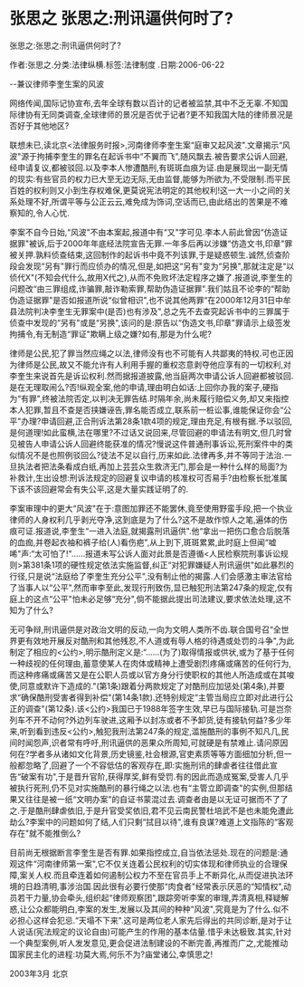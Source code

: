 # 张思之  张思之:刑讯逼供何时了?    
    
张思之:张思之:刑讯逼供何时了?    
作者:张思之.分类:法律纵横.标签:法律制度 .日期:2006-06-22    
--兼议律师李奎生案的风波    
网络传闻,国际记协宣布,去年全球有数以百计的记者被监禁,其中不乏无辜.不知国际律协有无同类调查,全球律师的景况是否优于记者?更不知我国大陆的律师景况是否好于其他地区?    
联想未已,读北京<法律服务时报>,河南律师李奎生案“庭审又起风波".文章揭示“风波"源于拘捕李奎生的罪名在起诉书中“不翼而飞",随风飘去.被告要求公诉人回避,经申请复议,都被驳回.以及李本人惨遭酷刑,有斑斑血痕为证.由是展现出一副无情的现实:有些官员的权力已大至无边无际,无由监督,能够为所欲为,不受限制.而平民百姓的权利则又小到生存权难保,更莫说宪法明定的其他权利!这一大一小之间的关系处理不好,所谓平等与公正云云,难免成为饰词,空话而已,由此结出的苦果是不难察知的,令人心忧.    
李案不自今日始,“风波"不由本案起,报道中有“又"字可见.李本人前此曾因“仿造证据罪"被诉,后于2000年年底经法院宣告无罪.一年多后再以涉嫌“仿造文书,印章"罪被关押.孰料侦查结束,这回制作的起诉书中竟不列该罪,于是疑惑顿生.诚然,侦查阶段会发现“另有"罪行而应侦办的情况,但是,如把这“另有"变为“另换",那就注定是“以侦代X"(不知会代什么,故用X代之),从而不免败坏法定程序之嫌了.报道说,李奎生的问题改“由三罪组成,诈骗罪,敲诈勒索罪,帮助伪造证据罪".我们姑且不论李的“帮助伪造证据罪"是否如报道所说“似曾相识",也不说其他两罪“在2000年12月31日中牟县法院判决李奎生无罪案中(是否)也有涉及",总之先不去查究起诉书中的三罪属于侦查中发现的“另有"或是“另换",该问的是:原告以“伪造文书,印章"罪请示上级签发拘捕令,有无制造“罪证"欺瞒上级之嫌?如有,那是为什么呢?    
律师是公民,犯了罪当然应绳之以法,律师没有也不可能有人共鄙夷的特权.可也正因为律师是公民,故又不能允许有人利用手握的重权恣意剥夺他应享有的一切权利,对李奎生来说首先是诉讼权利.然而据报道披露,他当庭两次申请公诉人回避都被驳回.是在无理取闹么?否!纵观全案,他的申请,理由明白如话:上回你办我的案子,硬指为“有罪",终被法院否定,以判决无罪告结.时隔年余,尚未履行赔偿义务,却又来指控本人犯罪,暂且不查是否挟嫌诬告,罪名能否成立,联系前一桩讼事,谁能保证你会“公平"办理?申请回避,正合刑诉法第28条1款4项的规定,理由充足,有根有据.予以驳回,是何道理!如此蛮横,法在哪里?不过话又说回来,尽管回避的申请法有明文,但几时曾见被告人申请公诉人回避终能获准的情况?慢说这件普通刑事诉讼,死刑案件中的类似情况不是也照例驳回么?徒法不足以自行,历来如此.法律再多,并不等同于法治.一旦执法者把法条看成白纸,再加上芸芸众生救济无门,那会是一种什么样的局面?为补救计,生出设想:刑诉法规定的回避复议申请的核准权可否易手?由检察长批准属下该不该回避常会有失公平,这是大量实践证明了的.    
李案审理中的更大“风波"在于:意图加罪还不能罢休,竟至使用野蛮手段,把一个执业律师的人身权利几乎剥光夺净,这到底是为了什么?这不是故作惊人之笔,遍体的伤痕可证.报道说,李奎生“一进入法庭,就揭露刑讯逼供".他“拿出一把伤口愈合后脱落的血痂,并卷起衣袖和裤子给(人)看伤疤",从上到下,斑斑累累,此时庭上但闻“嘘唏"声:“太可怕了!"......报道未写公诉人面对此景是否遵循<人民检察院刑事诉讼规则>第381条1项的硬性规定依法实施监督,纠正“对犯罪嫌疑人刑讯逼供"如此暴烈的行径,只是说“法庭给了李奎生充分公平",没有制止他的揭露.人们会感激主审法官给了当事人以“公平",然而审李至此,发现行刑致伤,显已触犯刑法第247条的规定,仅有庭上的这点“公平"怕未必足够“充分",倘不能据此提出司法建议,要求依法处理,这不知为了什么?    
无可争辩,刑讯逼供是对政治文明的反动,一向为文明人类所不齿.联合国号召“全世界更有效地开展反对酷刑和其他残忍,不人道或有辱人格的待遇或处罚的斗争",为此制定了相应的<公约>,明示酷刑定义是:“......(为了)取得情报或供状,或为了基于任何一种歧视的任何理由,蓄意使某人在肉体或精神上遭受剧烈疼痛或痛苦的任何行为,而这种疼痛或痛苦又是在公职人员或以官方身分行使职权的其他人所造成或在其唆使,同意或默许下造成的."(第1条)跟着分两款规定了对酷刑应加惩处(第4条),并要求“确保酷刑受害者得到补偿"(第14条1款).还特别规定“主管当局应立即对此进行公正的调查"(第12条).该<公约>我国已于1988年签字生效,早已与国际接轨.可是岂奈列车不开不动何?外边列车驶进,这厢予以封冻或者不予卸货,徒有接轨何益?多少年来,听到看到违反<公约>,触犯我刑法第247条的规定,滥施酷刑的事例不知凡几,民间时闻怨声,识者常有呼吁,刑讯逼供的恶果众所周知,可就硬是有禁难止.请问原因何在?学者多从诸如文化背景,历史镜鉴,社会根源,官吏素质等等方面细加分析,但一般都忽略了,回避了一个不容低估的客观存在,即:实施刑讯的肆虐者往往借此宣告“破案有功",于是晋升官阶,获得厚奖,鲜有受罚.有的因此而造成冤案,受害人几乎被执行死刑,仍不见对实施酷刑的暴行绳之以法.也有“主管立即调查"的实例,但那结果又往往是被一纸“文明办案"的自证书蒙混过去.调查者由是以无证可据而不了了之.于是酷刑肆虐依旧,于是升官受奖依旧,君不见云南民警杜培武不是也未能免遭此劫么?李案中的问题如何了结,人们只剩“拭目以待",谁有良谋?难道上文指陈的“客观存在"就不能推倒么?    
目前尚无根据断言李奎生是否有罪.如果指控成立,自当依法惩处.现在的问题是:通观这件“河南律师第一案",它不仅关连着公民权利的切实体现和律师执业的合理保障,案关人权.而且牵连着如何遏制公权力不至在官员手上不断异化,从而促进执法环境的日趋清明,事涉治国.因此很有必要行使那“肉食者"经常表示厌恶的“知情权",动员若干力量,协会牵头,组织起“律师观察团",跟踪旁听李案的审理,弄清真相,释疑解惑,让公众都能明白,李案的发生,发展以及其间的种种“风波",究竟是为了什么.似不必担心这样会犯忌.“天塌不下来".这可是两位老人家先后得出的共同诊断,是对于让人说话(宪法规定的议论自由)可能产生的作用的基本估量.惜乎未达极致.其实,针对一个典型案例,听人发发意见,更会促进法制建设的不断完善,再推而广之,尤能推动国家民主化的进程:功莫大焉,何乐不为?庙堂诸公,幸慎思之!    
2003年3月 北京